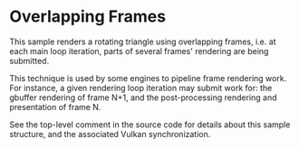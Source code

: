 # Overlapping Frames

This sample renders a rotating triangle using overlapping frames, i.e. at each
main loop iteration, parts of several frames' rendering are being submitted.

This technique is used by some engines to pipeline frame rendering work. For
instance, a given rendering loop iteration may submit work for: the gbuffer
rendering of frame N+1, and the post-processing rendering and presentation of
frame N.

See the top-level comment in the source code for details about this sample
structure, and the associated Vulkan synchronization.
